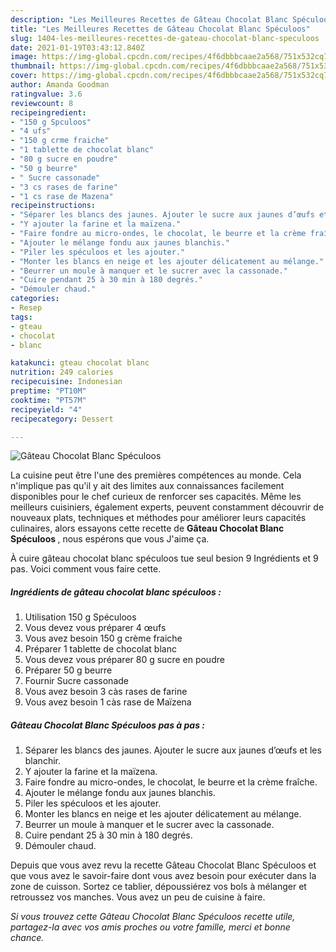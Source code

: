 ```yaml
---
description: "Les Meilleures Recettes de Gâteau Chocolat Blanc Spéculoos"
title: "Les Meilleures Recettes de Gâteau Chocolat Blanc Spéculoos"
slug: 1404-les-meilleures-recettes-de-gateau-chocolat-blanc-speculoos
date: 2021-01-19T03:43:12.840Z
image: https://img-global.cpcdn.com/recipes/4f6dbbbcaae2a568/751x532cq70/gateau-chocolat-blanc-speculoos-photo-principale-de-la-recette.jpg
thumbnail: https://img-global.cpcdn.com/recipes/4f6dbbbcaae2a568/751x532cq70/gateau-chocolat-blanc-speculoos-photo-principale-de-la-recette.jpg
cover: https://img-global.cpcdn.com/recipes/4f6dbbbcaae2a568/751x532cq70/gateau-chocolat-blanc-speculoos-photo-principale-de-la-recette.jpg
author: Amanda Goodman
ratingvalue: 3.6
reviewcount: 8
recipeingredient:
- "150 g Spculoos"
- "4 ufs"
- "150 g crme fraiche"
- "1 tablette de chocolat blanc"
- "80 g sucre en poudre"
- "50 g beurre"
- " Sucre cassonade"
- "3 cs rases de farine"
- "1 cs rase de Mazena"
recipeinstructions:
- "Séparer les blancs des jaunes. Ajouter le sucre aux jaunes d’œufs et les blanchir."
- "Y ajouter la farine et la maïzena."
- "Faire fondre au micro-ondes, le chocolat, le beurre et la crème fraîche."
- "Ajouter le mélange fondu aux jaunes blanchis."
- "Piler les spéculoos et les ajouter."
- "Monter les blancs en neige et les ajouter délicatement au mélange."
- "Beurrer un moule à manquer et le sucrer avec la cassonade."
- "Cuire pendant 25 à 30 min à 180 degrés."
- "Démouler chaud."
categories:
- Resep
tags:
- gteau
- chocolat
- blanc

katakunci: gteau chocolat blanc 
nutrition: 249 calories
recipecuisine: Indonesian
preptime: "PT10M"
cooktime: "PT57M"
recipeyield: "4"
recipecategory: Dessert

---
```



![Gâteau Chocolat Blanc Spéculoos](https://img-global.cpcdn.com/recipes/4f6dbbbcaae2a568/751x532cq70/gateau-chocolat-blanc-speculoos-photo-principale-de-la-recette.jpg)

La cuisine peut être l'une des premières compétences au monde. Cela n'implique pas qu'il y ait des limites aux connaissances facilement disponibles pour le chef curieux de renforcer ses capacités. Même les meilleurs cuisiniers, également experts, peuvent constamment découvrir de nouveaux plats, techniques et méthodes pour améliorer leurs capacités culinaires, alors essayons cette recette de <strong> Gâteau Chocolat Blanc Spéculoos </strong>, nous espérons que vous J'aime ça.

<!--inarticleads1-->

À cuire gâteau chocolat blanc spéculoos tue seul besion 9 Ingrédients et 9 pas. Voici comment vous faire cette.

##### Ingrédients de gâteau chocolat blanc spéculoos :

1. Utilisation 150 g Spéculoos
1. Vous devez vous préparer 4 œufs
1. Vous avez besoin 150 g crème fraiche
1. Préparer 1 tablette de chocolat blanc
1. Vous devez vous préparer 80 g sucre en poudre
1. Préparer 50 g beurre
1. Fournir  Sucre cassonade
1. Vous avez besoin 3 càs rases de farine
1. Vous avez besoin 1 càs rase de Maïzena




<!--inarticleads2-->

##### Gâteau Chocolat Blanc Spéculoos pas à pas :

1. Séparer les blancs des jaunes. Ajouter le sucre aux jaunes d’œufs et les blanchir.
1. Y ajouter la farine et la maïzena.
1. Faire fondre au micro-ondes, le chocolat, le beurre et la crème fraîche.
1. Ajouter le mélange fondu aux jaunes blanchis.
1. Piler les spéculoos et les ajouter.
1. Monter les blancs en neige et les ajouter délicatement au mélange.
1. Beurrer un moule à manquer et le sucrer avec la cassonade.
1. Cuire pendant 25 à 30 min à 180 degrés.
1. Démouler chaud.




<!--inarticleads1-->

<p>
Depuis que vous avez revu la recette Gâteau Chocolat Blanc Spéculoos et que vous avez le savoir-faire dont vous avez besoin pour exécuter dans la zone de cuisson. Sortez ce tablier, dépoussiérez vos bols à mélanger et retroussez vos manches. Vous avez un peu de cuisine à faire.
</p>

<p>
<i>Si vous trouvez cette Gâteau Chocolat Blanc Spéculoos recette utile, partagez-la avec vos amis proches ou votre famille, merci et bonne chance.</i>
</p>
